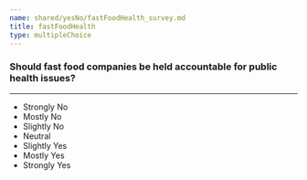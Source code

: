 ```yaml
---
name: shared/yesNo/fastFoodHealth_survey.md
title: fastFoodHealth
type: multipleChoice
---
```


### Should fast food companies be held accountable for public health issues?

---

- Strongly No
- Mostly No
- Slightly No
- Neutral
- Slightly Yes
- Mostly Yes
- Strongly Yes


